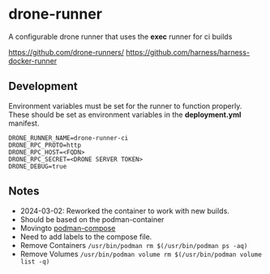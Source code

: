 # drone-runner
A configurable drone runner that uses the **exec** runner for ci builds

https://github.com/drone-runners/
https://github.com/harness/harness-docker-runner

## Development

Environment variables must be set for the runner to function properly.  These should be set as environment variables in the **deployment.yml** manifest.

```
DRONE_RUNNER_NAME=drone-runner-ci
DRONE_RPC_PROTO=http
DRONE_RPC_HOST=<FQDN>
DRONE_RPC_SECRET=<DRONE SERVER TOKEN>
DRONE_DEBUG=true
```

## Notes
- 2024-03-02: Reworked the container to work with new builds.
- Should be based on the podman-container
- Movingto [podman-compose](https://github.com/containers/podman-compose)
- Need to add labels to the compose file.
- Remove Containers `/usr/bin/podman rm $(/usr/bin/podman ps -aq)`
- Remove Volumes `/usr/bin/podman volume rm $(/usr/bin/podman volume list -q)`
